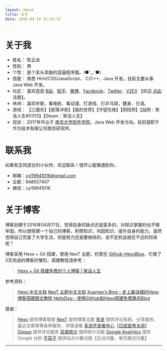 ```yaml
---
layout: about
title: 关于
date: 2016-04-19 22:52:53
---
```


# 关于我

*   姓名： 陈云龙
*   性别： 男
*   个性： 是个呆头呆脑的逗逼程序猿。(●'◡'●)
*   技能： 熟悉 Html/CSS/JavaScript、 C/C++、Java 开发。目前主要从事 Java Web 开发。
*   社区： 喜欢逛逛 [B站][18]、[知乎][6]、[微博][7]、[Facebook][8]、[Twitter][9]、[V2EX][10] 【欢迎 [点此][13] 注册】。
*   休闲： 喜欢听歌、看电影、看动漫、打游戏、打乒乓球，健身，日语。
*   游戏： 【三国杀】【部落冲突】【我的世界】【守望先锋】【阴阳师】【战网：笑话人生#51113】【Steam：笑话人生】
*   现状： 2017年毕业于 [南京大学软件学院][1]。Java Web 开发方向。目前就职于华为技术有限公司南京研究所。

# 联系我

如果有志同道合的小伙伴，欢迎联系！很开心能够遇到你。

* 邮箱：cyl19941016@gmail.com
* 企鹅：948557407
* 微信：cyl19941016

# 关于博客

博客创建于2016年04月17日，觉得自身的缺点还是蛮多的，对知识掌握的也不够牢固，所以想搭建一个自己的博客，积攒知识，巩固知识，提升自身的能力。虽然觉得自己荒废了大学生活，但是努力还是要继续的，说不定机会就在不远的将来呢？

博客采用 Hexo + Git 搭建，使用 NexT 主题，托管在 [Github-HexoBlog][2]，忙碌了3天完成的博客的雏形。搭建教程请参考：

> [Hexo + Git 搭建免费的个人博客 | 笑话人生][5]


参考资料：

> [Hexo 中文文档][11]
> [NexT 主题中文文档][12]
> [Xuanwo's Blog - 史上最详细的Hexo博客搭建图文教程][3]
> [HelloDog - 使用GitHub和Hexo搭建免费静态Blog][4]

感谢：

> [Hexo][] 提供博客框架
> [NexT][] 提供博客主题
> [多说][] 提供评论系统、分享服务、最近访客等等各种服务，详情请看 [多说开发者中心][16]【[已经宣布关闭][17]】
> [Disqus][] 提供评论服务
> [百度统计][] 提供统计功能
> [Google Analytics][] 提供 Google 分析
> [不蒜子][] 提供站点计数功能【总访问量，单页面访问量】

---

[Hexo]: https://hexo.io/zh-cn/ "Hexo"
[NexT]: http://theme-next.iissnan.com/ "NexT"
[多说]: http://duoshuo.com/ "多说"
[百度统计]: http://tongji.baidu.com/ "百度统计"
[Disqus]: https://disqus.com/ "Disqus"
[Google Analytics]: https://www.google.com/intl/zh-CN/analytics/ "Google Analytics"
[不蒜子]: http://ibruce.info/2015/04/04/busuanzi/ "不蒜子"
[1]: http://software.nju.edu.cn/ "南京大学软件学院"
[2]: https://github.com/cylong1016/HexoBlog "HexoBlog"
[3]: https://xuanwo.io/2015/03/26/hexo-intor/ "Xuanwo's Blog - 史上最详细的Hexo博客搭建图文教程"
[4]: http://wsgzao.github.io/post/hexo-guide/ "HelloDog - 使用GitHub和Hexo搭建免费静态Blog"
[5]: http://www.cylong.com/blog/2016/04/19/hexo-git/ "Hexo + Git 搭建免费的个人博客 | 笑话人生"
[6]: https://www.zhihu.com/people/cylong1016 "陈云龙 - 知乎"
[7]: http://weibo.com/cyl19941016 "笑话人生cylong的微博"
[8]: https://www.facebook.com/people/陈云龙/100007668136606 "陈云龙 - Facebook"
[9]: https://twitter.com/cylong1016 "陈云龙(@cylong1016) | Twitter"
[10]: https://www.v2ex.com/member/cylong "V2EX › cylong"
[11]: https://hexo.io/zh-cn/docs/ "Hexo 中文文档"
[12]: http://theme-next.iissnan.com/ "NexT主题中文文档"
[13]: http://www.v2ex.com/?r=cylong "V2EX"
[14]: https://segmentfault.com/u/cylong "笑话人生 - SegmentFault"
[15]: http://ask.githuber.cn/users/cylong1016/activity "Ask.GitHuber.cn"
[16]: http://dev.duoshuo.com/docs "多说开发者中心"
[17]: http://dev.duoshuo.com/threads/58d1169ae293b89a20c57241 "重要通知: 多说即将关闭"
[18]: https://space.bilibili.com/2645593/favlist "笑话人生的个人空间 - 哔哩哔哩 ( ゜- ゜)つロ 乾杯~ Bilibili"
